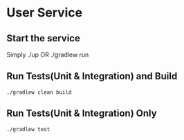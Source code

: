 # User Service

## Start the service
Simply
	./up
OR
	./gradlew run
   
## Run Tests(Unit & Integration) and Build

	./gradlew clean build
    
## Run Tests(Unit & Integration) Only

	./gradlew test
